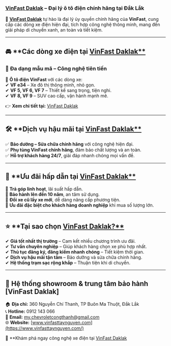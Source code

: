 
### **[VinFast Daklak](https://www.vinfasttaynguyen.com/)  – Đại lý ô tô điện chính hãng tại Đắk Lắk**  

🚗 [**VinFast Daklak**](https://www.vinfasttaynguyen.com/)  tự hào là đại lý ủy quyền chính hãng của **VinFast**, cung cấp các dòng xe điện hiện đại, tích hợp công nghệ thông minh, mang đến giải pháp di chuyển xanh, an toàn và tiết kiệm.  

---

## 🚘 **Các dòng xe điện tại [VinFast Daklak**](https://www.vinfasttaynguyen.com/)   
### 🔹 **Đa dạng mẫu mã – Công nghệ tiên tiến**  
💠 **Ô tô điện VinFast** với các dòng xe:  
✔ **VF e34** – Xe đô thị thông minh, nhỏ gọn.  
✔ **VF 5, VF 6, VF 7** – Thiết kế sang trọng, tiện nghi.  
✔ **VF 8, VF 9** – SUV cao cấp, vận hành mạnh mẽ.  

👉 **Xem chi tiết tại:** [VinFast Daklak](https://vinfasttaynguyen.com/vinfast/xe-o-to-vinfast-daklak)  

---

## 🛠️ **Dịch vụ hậu mãi tại [VinFast Daklak**](https://www.vinfasttaynguyen.com/)   
✅ **Bảo dưỡng – Sửa chữa chính hãng** với công nghệ hiện đại.  
✅ **Phụ tùng VinFast chính hãng**, đảm bảo chất lượng và an toàn.  
✅ **Hỗ trợ khách hàng 24/7**, giải đáp nhanh chóng mọi vấn đề.  

---

## 🎁 **Ưu đãi hấp dẫn tại [VinFast Daklak**](https://www.vinfasttaynguyen.com/)  
🌟 **Trả góp linh hoạt**, lãi suất hấp dẫn.  
🌟 **Bảo hành lên đến 10 năm**, an tâm sử dụng.  
🌟 **Đổi xe cũ lấy xe mới**, dễ dàng nâng cấp phương tiện.  
🌟 **Ưu đãi đặc biệt cho khách hàng doanh nghiệp** khi mua số lượng lớn.  

---

## ⭐ **Tại sao chọn [VinFast Daklak?**](https://www.vinfasttaynguyen.com/)   
✔ **Giá tốt nhất thị trường** – Cam kết nhiều chương trình ưu đãi.  
✔ **Tư vấn chuyên nghiệp** – Giúp khách hàng chọn xe phù hợp nhất.  
✔ **Thủ tục đăng ký, đăng kiểm nhanh chóng** – Tiết kiệm thời gian.  
✔ **Dịch vụ hậu mãi tận tâm** – Bảo dưỡng và sửa chữa chính hãng.  
✔ **Hệ thống trạm sạc rộng khắp** – Thuận tiện khi di chuyển.  

---

## 📍 **Hệ thống showroom & trung tâm bảo hành [VinFast Daklak**]  
🏠 **Địa chỉ:** 360 Nguyễn Chí Thanh, TP Buôn Ma Thuột, Đắk Lắk  
📞 **Hotline:** 0912 143 066  
📧 **Email:** my.chevroletcongthanh@gmail.com  
🌐 **Website:** [www.vinfasttaynguyen.com](https://www.vinfasttaynguyen.com/)  

🚀 **Khám phá ngay công nghệ xe điện tại [VinFast Daklak](https://www.vinfasttaynguyen.com/) 

